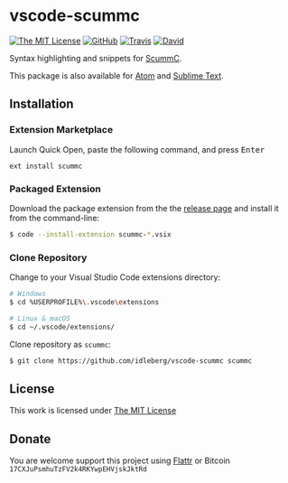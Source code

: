 # vscode-scummc

[![The MIT License](https://img.shields.io/badge/license-MIT-orange.svg?style=flat-square)](http://opensource.org/licenses/MIT)
[![GitHub](https://img.shields.io/github/release/idleberg/vscode-scummc.svg?style=flat-square)](https://github.com/idleberg/vscode-scummc/releases)
[![Travis](https://img.shields.io/travis/idleberg/vscode-scummc.svg?style=flat-square)](https://travis-ci.org/idleberg/vscode-scummc)
[![David](https://img.shields.io/david/dev/idleberg/vscode-scummc.svg?style=flat-square)](https://david-dm.org/idleberg/vscode-scummc?type=dev)

Syntax highlighting and snippets for [ScummC](https://github.com/AlbanBedel/scummc).

This package is also available for [Atom](https://github.com/idleberg/atom-language-scummc) and [Sublime Text](https://github.com/idleberg/sublime-scummc).

## Installation

### Extension Marketplace

Launch Quick Open, paste the following command, and press <kbd>Enter</kbd>

`ext install scummc`

### Packaged Extension

Download the package extension from the the [release page](https://github.com/idleberg/vscode-scummc/releases) and install it from the command-line:

```bash
$ code --install-extension scummc-*.vsix
```

### Clone Repository

Change to your Visual Studio Code extensions directory:

```bash
# Windows
$ cd %USERPROFILE%\.vscode\extensions

# Linux & macOS
$ cd ~/.vscode/extensions/
```

Clone repository as `scummc`:

```bash
$ git clone https://github.com/idleberg/vscode-scummc scummc
```

## License

This work is licensed under [The MIT License](https://opensource.org/licenses/MIT)

## Donate

You are welcome support this project using [Flattr](https://flattr.com/submit/auto?user_id=idleberg&url=https://github.com/idleberg/vscode-applescript) or Bitcoin `17CXJuPsmhuTzFV2k4RKYwpEHVjskJktRd`
